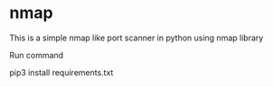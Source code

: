 # nmap
This is a simple nmap like port scanner in python using  nmap library

Run command 

pip3 install requirements.txt
